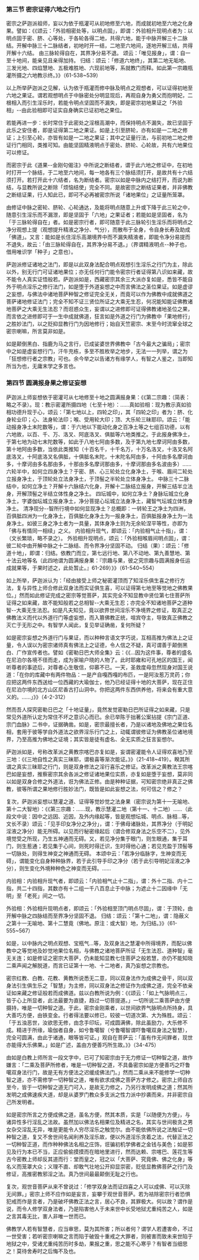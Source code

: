 ### 第三节 密宗证得六地之行门

密宗之萨迦派祖师，妄以为依于瓶灌可从初地修至六地，而成就初地至六地之化身果。譬如：《《颂云：「外验相密处等，以明点固」，即谓：外验相升现明点者为：以明点固于密、脐、心等处，于各轮各得二地，共得六地，能于中脉开解三十二脉结。开解中脉三十二脉结者，初地时开一结，二地至六地间，逐地开解三结，共得开解十六结。 由三脉轮得自在，其界净分易不退。 颂云：「唯见报身」，谓：自一至十地间，能亲见且亲得加持。 归结：颂云：「修道六地终」，其第二地无垢地、三发光地、四焰慧地、五极难胜地、六现前地等，系就教门而释。如此第一宗趣瓶灌所摄之六地教示终。》》（61-538~539）

以上所举萨迦派之见解，认为依于瓶灌而修中脉及明点之观想者，可以证得初地至六地之果证。谓若观想明点于中脉密处分明显现后，再观自身为勇父而抱明妃，二根相入而引生淫乐时，若能令明点坚固而不漏失，即是密宗初地果证之「外验相」--由此验相即可证实自身确实已证初地之果位。

若能再进一步：长时常住于此密处之淫根高潮中，而保持明点不漏失，故已坚固于此乐之安住者，即是证得第二地之果证。如是上引至脐轮，亦有如是一二地之修证；上引至心轮，亦皆有如是一二地之果证；其中之证量行法，与前初地二地之修证行门相同，类推可知。由能坚固精液明点于密处、脐轮、心轮故，共有六地果位可以修证。

而密宗于此《道果--金刚句偈注》中所说之断结者，谓于此六地之修证中，在初地时打开一个脉结，于二地至六地间，每一地各有三个脉结须打开，是故共有十六结须打开。若打开此十六结者，名为断结者。密宗以如是中脉内之结打开，而说为断结，与显教所说之断除「烦恼结使」完全不同。是故密宗之断结证果者，并非佛教之断结证果，行人知此已，即可不必再被密宗所说「诸地果位」之证量所笼罩。

由修证中脉之密轮、脐轮、心轮通达，及能将明点随意上升或下降于此三轮之中，随意引生淫乐而不漏泄，即是坚固于「六地」之果证者；若能如是坚固者，名为「于三脉轮得自在」者。如是密宗行者，即可随意于此三脉轮引生淫乐而将明点之净分观想上提（观想提升精液之净分、气分），而散布于全身，令自身长寿及助成「佛道」。又言：能如是长住淫乐高潮境界中而不漏失精液者，即能令净分易提而不退失，故云：「由三脉轮得自在，其界净分易不退。」（界谓精液明点--种子也，借用唯识学「种子」之意也）。

萨迦派修证诸地之法门，即是以此双身法配合明点观想引生淫乐之行门为主，除此以外，别无行门可证诸地果位；亦无任何行门能令密宗行者证得第八识如来藏，故不能令人真实证悟般若。萨迦派如是，西藏密宗其余三大派亦复如是，悉皆不能自外于明点淫乐之修行法门，如是堕于外道妄想之中而言佛法之圣位果证。如是虚谬之妄想，与佛法中诸地菩萨种智之修证完全无关，而竟可以作为佛教中成就佛道之菩萨诸地修证法门；完全不知不证三贤位所证之大乘无生忍，何况能知能证佛教诸地菩萨之大乘无生法忍？而诳惑众生，妄谓以之进修即可证得佛教诸地圣位之果，而言依之进修即可于一生中成就佛道，狂言如是外道之行门为佛教中「果地修行」之胜妙法门，以之贬抑显教行门为因地修行；始自天竺密宗、末至今时流窜全球之密宗喇嘛，所言莫非如是。

如是颠倒黑白、指鹿为马之言行，已成娑婆世界佛教中「古今最大之骗局」；密宗中之如是虚妄想行门，汗牛充栋，多至不胜枚举之地步，无法一一列举，谓之为「狂想修行者之宗教」可也。余今举之以告诸方有缘学人，有智之人鉴之，当即知所当为也，无庸末学之多言也。

### 第四节 圆满报身果之修证妄想

萨迦派上师妄想依于密灌可从七地修至十地之圆满报身果：《《第二宗趣：（简表：略之不录）。现：教示密灌所摄四地（七至十地）：……真如验相：现为教示真如验相功德升现于心，颂云：「第七地以上，四轮之印」，其「四轮之印」者为：脐、化身轮业印；心、法身轮法印；喉、受用轮大印；顶、大乐轮三昧耶印。颂云：「能动报身净土末陀数等」，谓：于六地以下能动化身之百净土等之七组百功德，以有六地故，以百、千、万、洛叉、阿底洛叉、俱胝等六地类推之。于此报身佛净土，于第七地为动七末陀数等，如此于八地七阿由多数，及于第九地七摩诃阿由多数，第十地阿由多数，当依此类推知（十百名千，十千名万，十万名洛叉，十洛叉名阿底洛叉，十阿底洛叉名俱胝，十俱胝名末陀，十末陀名阿由多，十阿由多名摩诃由多，十摩诃由多名那由多，十那由多名摩诃那由多，十摩诃那由多名波由多）……六轮半中，如何立四身净土？于密、脐、心三轮处立化身净土，于喉、眉间二轮处立报身净土，于顶轮处立法身净土，于顶髻之半轮处立体身净土。 中脉三十二脉结中，如何立净土？开解十六脉结六化身，开解十二脉结立报身，开解三结半立法身，开解顶髻之半结立体性身之净土。 四坛城中，如何立净土？身脉坛城立化身净土，字婆伽坛城立报身净土，净分菩提心坛城立法身净土，藏智气坛城立体性身净土。 清净现分--智所行境中如何显现净土？总概即：一转轮王之净土为四洲，百俱胝四洲为一化身净土，百俱胝化身净土为一报身净土，百俱胝报身净土为一法身净土。如彼三身之净土者为一具量，其体身净土则为无余轮涅平等性，亦即为「佛与有情同一相续」之义。 内验相升现气，即颂云：「内验相气止十指」，谓：（文长繁琐，略不录之）。 外验相升现明点，颂云：「外验相喉眉间明点固」，谓：彼二轮中由开解中脉之十二脉结、而令界净分坚固不动。 归结（果）：颂云：「修道十地」，即谓：归结。依教门而立，第七远行地、第八不动地、第九善慧地、第十法云地等名（此四地谓为圆满报身果：『宗趣与果，彼之究宗趣与圆满报身任运成就果等，于果时述之，此处暂止。』61-269）》》（61-540~554）

如上所举，萨迦派认为：「经由接受上师之秘密灌顶而了知淫乐俱生喜之修行方法，复与异性上师合修此双身法而实证俱生喜，可以证得第七地至等觉地之佛教果位。」然而如此修证完成之密宗等觉菩萨，其实完全不知显教中贤位第七住菩萨所证得之如来藏，故不能知般若之总相智--大乘无生忍；亦完全不知诸地菩萨之道种智--大乘无生法忍。如是凡夫知见，竟以欲界世间淫乐不净境界之修证，取真正之佛教法义而代以外道行门等虚妄想，而入篡佛教正统，喧宾夺主，导致真正佛教之灭亡于无形之中。有智学人闻此，复见举证确凿，复何所疑？

如是密宗妄想之外道行门与果证，而以种种言语文字巧说，互相高推为佛法上之证量，令人误以为密宗诸师真有佛法上之证德，令人信之不疑，真可谓善于颠倒黑白、广作宣传者也。譬如《密勒日巴大师全集》云：《《…因为这件事，尊者的盛名在尼泊尔各境不径而走，成为家喻户晓的人物了。此时耶雍和可孔地区的国王，闻听尊者的事迹后，对尊者心生敬信，仰慕不已。一天，圣救度母忽然现身对国王说道：「在你的库藏中有两件物品：一是产自嘎西嘎的布匹，一是阿汝惹万灵药；你应把这两件东西送给一位西藏的大瑜伽士，他乃已经证得十地的大菩萨，现在正住在尼泊尔境的北方山区尼香古打山洞中。你把这两件东西供养他，将来会有重大意义的。……」》》（4-2-312）

然而吾人探究密勒日巴之「十地证量」，竟然发觉密勒日巴所证得之如来藏，只是常见外道所认定为常住不坏之意识心而已。余已举陈于拙著公案拈提《宗门正道、宗门血脉》二书中，证据确凿。如是，密宗最擅长者，乃是以诸地及佛地之果位名相，套用于彼等学自外道法之欲界淫乐行门之上，动辄谓彼修证为佛教圣位诸地境界，乃至高推为佛地之证境；其实皆是徒有虚名、全无实质之狂言妄想尔。

萨迦派如是，号称改革派之黄教宗喀巴亦复如是，妄谓密灌能令人证得欢喜地乃至三地：《《三地自性之真实三昧耶，谓极喜等渐次能证。》》（21-418~419）。睽其所谓之真实三昧耶之行门，则是双身修法之淫行喜乐之修证。改革派之黄教法王宗喀巴如是妄想，推察密宗其余各派之修证诸地果位实质，亦复如是堕于妄想，莫非同以如是双身合修之外道法，诳为佛法正修。由是种种证据，可知密宗绝非真正之佛教，彼等所谓之果地修行胜妙法门，既皆是如此妄想之法，何可信之？修之？

复次，萨迦派妄想以慧灌之道、证得等觉妙觉之法身果（密宗说为第十一无喻地、第十二大智地）：《《第三宗趣：……现，教示慧灌二地（第十一、十二地）……（此段文中说：因中之远因、近因，及外内缘起等，皆是观想坛城、明点、脉相…等，文长不录）颂云：「见手印女净分之净分」，谓：于佛母诸脉处，其界净分（于明妃淫液之净分）能无所碍。以见而行秘密缘起后（谓合修双身法之乐空不二），见外境觉受之所现，乃生五神通而无碍。又，若见净分集于眼门，则生眼通，集于耳门，则生惹通；若见集于心间，则死时得迁识，生时得他心通；若见充盈于顶髻等一切脉处，则得生神变之神通而无碍。 本颂中云：「若净分临脉字，生神变而无碍」，谓能变化自身种种脉界，若于此引导手印之净分（若于此引导明妃淫液之净分），则生变化外境种种色之神变而无碍。……

内验相：内验相升现气者，即颂云：「内验相气止十二指」，谓：外十二指、内十二指，共二十四指，其数亦有十二组一千八百息止于中脉；为遮止十二因缘中「无明」至「老死」间之一切。

外验相：外验相升现明点者，即颂云：「外验相至顶门明点尽固」，谓：于顶轮，由开解中脉之四脉结而至界净分坚固不退。 归结：颂云：「第十二地」，谓：隐蔽义之第十一无喻地、第十二慧竟（佛地。原注：或大智）地，为归结。》》（61-555~567）

如是，以中脉内之明点观想、宝瓶气…等，及双身法之慧灌中所得境界，而配以佛教中之等觉地及妙觉地果位名相，与佛教之诸地菩萨所证「无生法忍、道种智」毫无关连；如是修证之密宗大菩萨，仍未能知显教七住菩萨之般若慧，亦仍不能知晓二乘声闻之解脱道，而言已证第十一地、十二地者，真乃妄想之宗教也。

密宗红教、白教、花教、黄教所说悉无二意，同以双身法作为成佛之骨干，同以双身法引生俱生乐之「智慧」为主修，同以双身法之修证作为成佛之道，完全不依亲证如来藏之修证般若而成佛道。兹以白教所说为例：《《颂云：「如上气脉明点三，皆于心上所显者，此法最要为直捷，趋过一切菩提道。」一切所说二乘菩萨由方便摄持，唯是一切种智之道。于此，密宗金刚乘者，以世间欲界气脉明点所持身，具大善巧方便，由铁变金。行者得法要以修已，较彼一切道次第、大为殊胜。颂云：「于五浊恶世，汝欲思无修，由念手印坛，可成圆满佛，除此虽励力，大乐修不成。精进于所缘，瑜伽者自身，如兮鲁噶智（兮鲁噶智谓吓鲁噶双身法之智慧），完全可圆满，由此于诸通，眼等皆可证。」观自在菩萨云：「虽有作无间罪者，现世亦能得大乐佛果。」如是广述，盖由方便善巧所生故。》》（34-475）

由如是白教上师所言一段文字中，已可了知密宗由于无力修证一切种智之道，故作嫌言：「二乘及菩萨所修者，唯是一切种智之道，不具备密宗如是方便善巧之吓鲁噶双身法行门，故是无有方便法之迟缓成佛法门。」然而二乘从来不能修学一切种智之道，亦不需修学一切种智之道，唯有欲求成佛之菩萨方才修之。密宗上师自古至今，皆于一切种智之道无门可入，是故无力修之，乃另行发明成佛之道；然其所发明之成佛速疾大道，却是从婆罗门教众多支派之性力派中抄袭而来，并非密宗自己所发明者。

如是密宗所言之方便成佛之道，虽名方便，然其本质，实是「以随便为方便」，与诸异性多行淫乱之法故。虽然加以佛法名相果位及精进之名，其实与世间极贪之男女杂交淫乱无异，唯是更能令人穷尽淫乐之触觉尔。由不能依佛所说之法触证一切种智之道，复又不舍世间名闻利养及淫乐故，便以外道淫乐贪着之法，代替正法之一切种智正道，而作种种佛法名相之庄饰，诳骗初机学佛者之金钱与美色；如是邪见及行为本已不当，正应偷偷摸摸而在暗地里进行，然而达赖、宗喀巴、莲花生等古今密教上师却反其道而行：堂而皇之，冠之以「大菩萨、究竟佛、佛之化身」等名义而笼罩大众；义理不直、却敢气壮地公开抑显崇密，贬低显教佛菩萨之行门及修证，高推密教邪淫之法。真乃世间最最颠倒无耻之行也。

复次，观世音菩萨从来不曾说过：「修学双身法而证四喜之人可以成佛、可以灭除无间罪。」密宗上师不应作如是妄言，妄攀于观世音菩萨。若为袪除密宗行者恐惧犯戒而作是言者，乃是破坏佛教正法之言，居心不良，其罪极大。何以故？谓作是说，而令人修学双身法者，乃是陷害他人于未来世中长受地狱尤重纯苦之人，如是之言其毒无比，害人非唯一世而已。

佛教学人若有智慧者，应当审思，莫为其所害；所以者何？谓学人若遭害命，不过一世受害；若听密宗喇嘛之言而陷于破毁十重戒之大罪者，则被害而致未来世陷于地狱之中，受诸尤重纯苦历时多劫，果报之重，思之能不心寒乎？有智者当细思之！莫待舍寿时之后悔不及也。